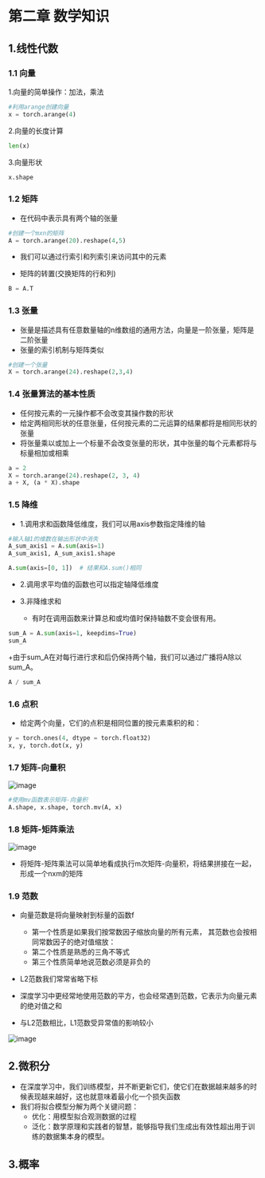 # 第二章  数学知识

## 1.线性代数

### 1.1 向量
1.向量的简单操作：加法，乘法
```python
#利用arange创建向量
x = torch.arange(4)

```
2.向量的长度计算
```python
len(x)
```
3.向量形状
```python
x.shape
```

### 1.2 矩阵
+ 在代码中表示具有两个轴的张量

```python
#创建一个mxn的矩阵
A = torch.arange(20).reshape(4,5)
```
+ 我们可以通过行索引和列索引来访问其中的元素

+ 矩阵的转置(交换矩阵的行和列)
```python
B = A.T
```

### 1.3 张量
+ 张量是描述具有任意数量轴的n维数组的通用方法，向量是一阶张量，矩阵是二阶张量
+ 张量的索引机制与矩阵类似
```python
#创建一个张量
X = torch.arange(24).reshape(2,3,4)
```
### 1.4 张量算法的基本性质
+ 任何按元素的一元操作都不会改变其操作数的形状
+ 给定两相同形状的任意张量，任何按元素的二元运算的结果都将是相同形状的张量
+ 将张量乘以或加上一个标量不会改变张量的形状，其中张量的每个元素都将与标量相加或相乘

```python
a = 2
X = torch.arange(24).reshape(2, 3, 4)
a + X, (a * X).shape
```

### 1.5 降维
+ 1.调用求和函数降低维度，我们可以用axis参数指定降维的轴

```python
#输入轴1的维数在输出形状中消失
A_sum_axis1 = A.sum(axis=1)
A_sum_axis1, A_sum_axis1.shape
```

```python
A.sum(axis=[0, 1])  # 结果和A.sum()相同
```

+ 2.调用求平均值的函数也可以指定轴降低维度


+ 3.非降维求和
  + 有时在调用函数来计算总和或均值时保持轴数不变会很有用。

```python
sum_A = A.sum(axis=1, keepdims=True)
sum_A
```
  +由于sum_A在对每行进行求和后仍保持两个轴，我们可以通过广播将A除以sum_A。
```python
A / sum_A
```

### 1.6 点积
+ 给定两个向量，它们的点积是相同位置的按元素乘积的和：

```python
y = torch.ones(4, dtype = torch.float32)
x, y, torch.dot(x, y)
```

### 1.7 矩阵-向量积

![image](https://user-images.githubusercontent.com/78517435/226540900-f385a91b-eec0-4107-8a0c-710a17c7bc79.png)

```python
#使用mv函数表示矩阵-向量积
A.shape, x.shape, torch.mv(A, x)
```

### 1.8 矩阵-矩阵乘法

![image](https://user-images.githubusercontent.com/78517435/226541224-163d4ae0-2b40-40c3-967c-34102122e857.png)

+ 将矩阵-矩阵乘法可以简单地看成执行m次矩阵-向量积，将结果拼接在一起，形成一个nxm的矩阵




### 1.9 范数
+ 向量范数是将向量映射到标量的函数f
  + 第一个性质是如果我们按常数因子缩放向量的所有元素， 其范数也会按相同常数因子的绝对值缩放：
  + 第二个性质是熟悉的三角不等式
  + 第三个性质简单地说范数必须是非负的

+ L2范数我们常常省略下标
+ 深度学习中更经常地使用范数的平方，也会经常遇到范数，它表示为向量元素的绝对值之和
+ 与L2范数相比，L1范数受异常值的影响较小

![image](https://user-images.githubusercontent.com/78517435/226540455-c3db52f9-ca07-4061-a5fc-26a8cdf7bfd3.png)


## 2.微积分
+ 在深度学习中，我们训练模型，并不断更新它们，使它们在数据越来越多的时候表现越来越好，这也就意味着最小化一个损失函数
+ 我们将拟合模型分解为两个关键问题：
  + 优化：用模型拟合观测数据的过程
  + 泛化：数学原理和实践者的智慧，能够指导我们生成出有效性超出用于训练的数据集本身的模型。








## 3.概率












